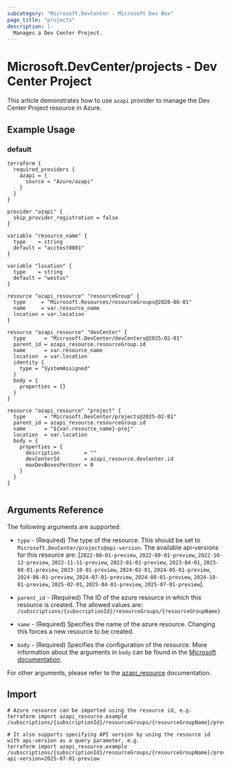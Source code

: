 ```yaml
---
subcategory: "Microsoft.DevCenter - Microsoft Dev Box"
page_title: "projects"
description: |-
  Manages a Dev Center Project.
---
```


# Microsoft.DevCenter/projects - Dev Center Project

This article demonstrates how to use `azapi` provider to manage the Dev Center Project resource in Azure.

## Example Usage

### default

```hcl
terraform {
  required_providers {
    azapi = {
      source = "Azure/azapi"
    }
  }
}

provider "azapi" {
  skip_provider_registration = false
}

variable "resource_name" {
  type    = string
  default = "acctest0001"
}

variable "location" {
  type    = string
  default = "westus"
}

resource "azapi_resource" "resourceGroup" {
  type     = "Microsoft.Resources/resourceGroups@2020-06-01"
  name     = var.resource_name
  location = var.location
}

resource "azapi_resource" "devCenter" {
  type      = "Microsoft.DevCenter/devCenters@2025-02-01"
  parent_id = azapi_resource.resourceGroup.id
  name      = var.resource_name
  location  = var.location
  identity {
    type = "SystemAssigned"
  }
  body = {
    properties = {}
  }
}

resource "azapi_resource" "project" {
  type      = "Microsoft.DevCenter/projects@2025-02-01"
  parent_id = azapi_resource.resourceGroup.id
  name      = "${var.resource_name}-proj"
  location  = var.location
  body = {
    properties = {
      description        = ""
      devCenterId        = azapi_resource.devCenter.id
      maxDevBoxesPerUser = 0
    }
  }
}


```



## Arguments Reference

The following arguments are supported:

* `type` - (Required) The type of the resource. This should be set to `Microsoft.DevCenter/projects@api-version`. The available api-versions for this resource are: [`2022-08-01-preview`, `2022-09-01-preview`, `2022-10-12-preview`, `2022-11-11-preview`, `2023-01-01-preview`, `2023-04-01`, `2023-08-01-preview`, `2023-10-01-preview`, `2024-02-01`, `2024-05-01-preview`, `2024-06-01-preview`, `2024-07-01-preview`, `2024-08-01-preview`, `2024-10-01-preview`, `2025-02-01`, `2025-04-01-preview`, `2025-07-01-preview`].

* `parent_id` - (Required) The ID of the azure resource in which this resource is created. The allowed values are:  
  `/subscriptions/{subscriptionId}/resourceGroups/{resourceGroupName}`

* `name` - (Required) Specifies the name of the azure resource. Changing this forces a new resource to be created.

* `body` - (Required) Specifies the configuration of the resource. More information about the arguments in `body` can be found in the [Microsoft documentation](https://learn.microsoft.com/en-us/azure/templates/Microsoft.DevCenter/projects?pivots=deployment-language-terraform).

For other arguments, please refer to the [azapi_resource](https://registry.terraform.io/providers/Azure/azapi/latest/docs/resources/resource) documentation.

## Import

 ```shell
 # Azure resource can be imported using the resource id, e.g.
 terraform import azapi_resource.example /subscriptions/{subscriptionId}/resourceGroups/{resourceGroupName}/providers/Microsoft.DevCenter/projects/{resourceName}
 
 # It also supports specifying API version by using the resource id with api-version as a query parameter, e.g.
 terraform import azapi_resource.example /subscriptions/{subscriptionId}/resourceGroups/{resourceGroupName}/providers/Microsoft.DevCenter/projects/{resourceName}?api-version=2025-07-01-preview
 ```

